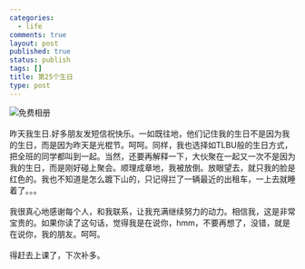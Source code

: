 ```yaml
--- 
categories: 
  - life
comments: true
layout: post
published: true
status: publish
tags: []
title: 第25个生日
type: post
---
```

<div id="msgcns!3725CC0EE38B1F6!1855" class="bvMsg"> <img alt="免费相册" src="http://photo1.bababian.com/upload5/20071112/48A3A48496576F50F0664C76F1D5A31E_800.jpg"><br><br>昨天我生日.好多朋友发短信祝快乐。一如既往地，他们记住我的生日不是因为我的生日，而是因为昨天是光棍节。呵呵。同样，我也选择如TLBU般的生日方式，把全班的同学都叫到一起。当然，还要再解释一下，大伙聚在一起又一次不是因为我的生日，而是刚好碰上聚会。顺理成章地，我被放倒。放眼望去，就只我的脸是红色的。我也不知道是怎么踱下山的，只记得拦了一辆最近的出租车，一上去就睡着了。。。<br><br>我很真心地感谢每个人，和我联系，让我充满继续努力的动力。相信我，这是非常宝贵的。如果你读了这句话，觉得我是在说你，hmm，不要再想了，没错，就是在说你，我的朋友。呵呵。<br><br>得赶去上课了，下次补多。<br>
</div>
